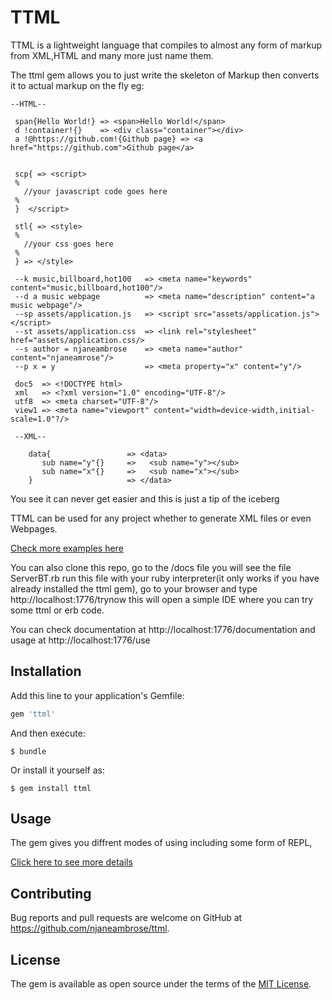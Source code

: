 # TTML
TTML is a lightweight language that compiles to almost any form of markup from XML,HTML and many more just name them.

The ttml gem allows you to just write the skeleton of Markup then converts it to actual markup on the fly eg:

    --HTML--
    
     span{Hello World!} => <span>Hello World!</span>
     d !container!{}    => <div class="container"></div>
     a !@https://github.com!{Github page} => <a href="https://github.com">Github page</a>
    
     
     scp{ => <script>
     %
       //your javascript code goes here
     %
     }  </script> 
     
     stl{ => <style>
     %
       //your css goes here
     %
     } => </style>
     
     --k music,billboard,hot100   => <meta name="keywords" content="music,billboard,hot100"/>
     --d a music webpage          => <meta name="description" content="a music webpage"/>
     --sp assets/application.js   => <script src="assets/application.js"></script>
     --st assets/application.css  => <link rel="stylesheet" href="assets/application.css/>
     --s author = njaneambrose    => <meta name="author" content="njaneamrose"/>
     --p x = y                    => <meta property="x" content="y"/>
     
     doc5  => <!DOCTYPE html>
     xml   => <?xml version="1.0" encoding="UTF-8"/>
     utf8  => <meta charset="UTF-8"/>
     view1 => <meta name="viewport" content="width=device-width,initial-scale=1.0"?/>
     
     --XML--
     
        data{                 => <data>
           sub name="y"{}     =>   <sub name="y"></sub>
           sub name="x"{}     =>   <sub name="x"></sub>
        }                     => </data>
   
You see it can never get easier and this is just a tip of the iceberg

TTML can be used for any project whether to generate XML files or even Webpages.

[Check more examples here](https://github.com/njaneambrose/ttml/blob/master/docs/Documentation.html)

You can also clone this repo, go to the /docs file you will see the file ServerBT.rb run this file with your ruby interpreter(it only works if you have already installed the ttml gem), 
go to your browser and type http://localhost:1776/trynow this will open a simple IDE where you can try some ttml or erb code.

You can check documentation at http://localhost:1776/documentation and usage at http://localhost:1776/use
## Installation

Add this line to your application's Gemfile:

```ruby
gem 'ttml'
```

And then execute:

    $ bundle

Or install it yourself as:

    $ gem install ttml

## Usage

The gem gives you diffrent modes of using including some form of REPL,

[Click here to see more details](https://github.com/njaneambrose/ttml/blob/master/docs/use.html)

## Contributing

Bug reports and pull requests are welcome on GitHub at https://github.com/njaneambrose/ttml.

## License

The gem is available as open source under the terms of the [MIT License](https://opensource.org/licenses/MIT).
